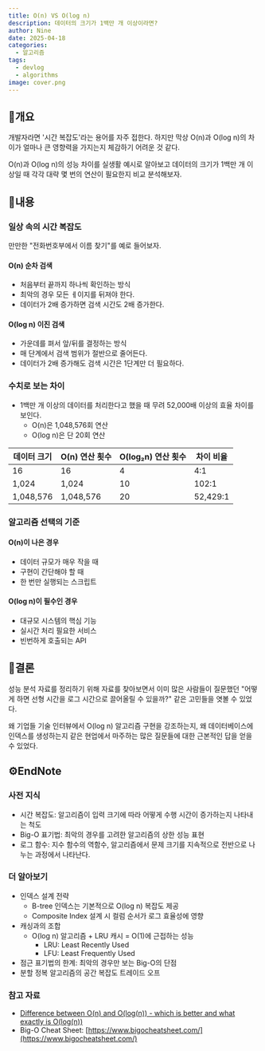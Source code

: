 ```yaml
---
title: O(n) VS O(log n)
description: 데이터의 크기가 1백만 개 이상이라면?
author: Nine
date: 2025-04-18
categories:
  - 알고리즘
tags:
  - devlog
  - algorithms
image: cover.png
---
```

## 📌개요

개발자라면 '시간 복잡도'라는 용어를 자주 접한다.
하지만 막상 O(n)과 O(log n)의 차이가 얼마나 큰 영향력을 가지는지 체감하기 어려운 것 같다.

O(n)과 O(log n)의 성능 차이를 실생활 예시로 알아보고 데이터의 크기가 1백만 개 이상일 때 각각 대략 몇 번의 연산이 필요한지 비교 분석해보자.

## 📌내용

### 일상 속의 시간 복잡도

만만한 "전화번호부에서 이름 찾기"를 예로 들어보자.

#### O(n) 순차 검색

- 처음부터 끝까지 하나씩 확인하는 방식
- 최악의 경우 모든 ㅔ이지를 뒤져야 한다.
- 데이터가 2배 증가하면 검색 시간도 2배 증가한다.

#### O(log n) 이진 검색

- 가운데를 펴서 앞/뒤를 결정하는 방식
- 매 단계에서 검색 범위가 절반으로 줄어든다.
- 데이터가 2배 증가해도 검색 시간은 1단계만 더 필요하다.

### 수치로 보는 차이

- 1백만 개 이상의 데이터를 처리한다고 했을 때 무려 52,000배 이상의 효율 차이를 보인다.
	- O(n)은 1,048,576회 연산
	- O(log n)은 단 20회 연산

| 데이터 크기 | O(n) 연산 횟수 | O(log₂n) 연산 횟수 | 차이 비율 |
| ----------- | -------------- | ------------------ | --------- |
| 16          | 16             | 4                  | 4:1       |
| 1,024       | 1,024          | 10                 | 102:1     |
| 1,048,576   | 1,048,576      | 20                 | 52,429:1  |

### 알고리즘 선택의 기준

#### O(n)이 나은 경우

- 데이터 규모가 매우 작을 때
- 구현이 간단해야 할 때
- 한 번만 실행되는 스크립트

#### O(log n)이 필수인 경우

- 대규모 시스템의 핵심 기능
- 실시간 처리 필요한 서비스
- 빈번하게 호출되는 API

## 🎯결론

성능 분석 자료를 정리하기 위해 자료를 찾아보면서 이미 많은 사람들이 질문했던 "어떻게 하면 선형 시간을 로그 시간으로 끌어올릴 수 있을까?" 같은 고민들을 엿볼 수 있었다.

왜 기업들 기술 인터뷰에서 O(log n) 알고리즘 구현을 강조하는지, 왜 데이터베이스에 인덱스를 생성하는지 같은 현업에서 마주하는 많은 질문들에 대한 근본적인 답을 얻을 수 있었다.

## ⚙️EndNote

### 사전 지식

- 시간 복잡도: 알고리즘이 입력 크기에 따라 어떻게 수행 시간이 증가하는지 나타내는 척도
- Big-O 표기법: 최악의 경우를 고려한 알고리즘의 상한 성능 표현
- 로그 함수: 지수 함수의 역함수, 알고리즘에서 문제 크기를 지속적으로 전반으로 나누는 과정에서 나타난다.

### 더 알아보기

- 인덱스 설계 전략
    - B-tree 인덱스는 기본적으로 O(log n) 복잡도 제공
    - Composite Index 설계 시 컬럼 순서가 로그 효율성에 영향
- 캐싱과의 조합
    - O(log n) 알고리즘 + LRU 캐시 = O(1)에 근접하는 성능
	    - LRU: Least Recently Used
	    - LFU: Least Frequently Used
- 점근 표기법의 한계: 최악의 경우만 보는 Big-O의 단점
- 분할 정복 알고리즘의 공간 복잡도 트레이드 오프

### 참고 자료

- [Difference between O(n) and O(log(n)) - which is better and what exactly is O(log(n))](https://stackoverflow.com/questions/10369563/difference-between-on-and-ologn-which-is-better-and-what-exactly-is-olo)
- Big-O Cheat Sheet: [https://www.bigocheatsheet.com/](https://www.bigocheatsheet.com/)
